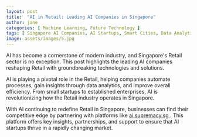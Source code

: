 ```yaml
---
layout: post
title:  "AI in Retail: Leading AI Companies in Singapore"
author: jane
categories: [ Machine Learning, Future Technology ]
tags: [ Singapore AI Companies, AI Startups, Smart Cities, Data Analytics, AI Solutions for Businesses ]
image: assets/images/5.jpg
---
```


AI has become a cornerstone of modern industry, and Singapore's Retail sector is no exception. This post highlights the leading AI companies reshaping Retail with groundbreaking technologies and solutions.

AI is playing a pivotal role in the Retail, helping companies automate processes, gain insights through data analytics, and improve overall efficiency. From small startups to established enterprises, AI is revolutionizing how the Retail industry operates in Singapore.

With AI continuing to redefine Retail in Singapore, businesses can find their competitive edge by partnering with platforms like <a href="https://ai.supremacy.sg" target="_blank"> ai.supremacy.sg </a>. This platform offers key insights, partnerships, and support to ensure that AI startups thrive in a rapidly changing market.
